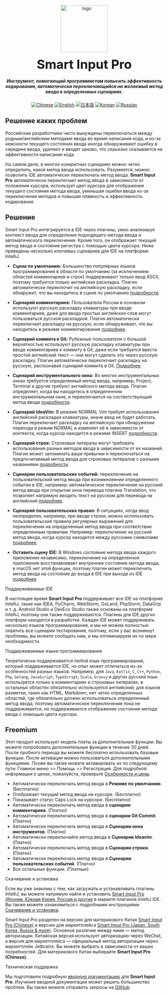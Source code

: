 <p align="center">
	<img alt="logo" src="https://smart-input.oss-cn-hangzhou.aliyuncs.com/logo/smartinputprologo.png" width="150" height="150">
</p>
<h1 align="center" style="margin: 10px 0 10px; font-weight: bold; font-size: 40px">Smart Input Pro​</h1>
<h5 align="center">Инструмент, помогающий программистам повысить эффективность кодирования, автоматически переключающийся на желаемый метод ввода в определенных сценариях.</h5>


<div align="center">
	
  [![Chinese](https://img.shields.io/badge/语言-中文-blue)](https://github.com/xiaolvpuzi/SmartInputPro/blob/main/README_zh.md)
  [![English](https://img.shields.io/badge/Language-English-red)](https://github.com/xiaolvpuzi/SmartInputPro/blob/main/README.md)
  [![日本語](https://img.shields.io/badge/言語-日本語-green)](https://github.com/xiaolvpuzi/SmartInputPro/blob/main/README_ja.md)
  [![Korean](https://img.shields.io/badge/언어-한국어-purple)](https://github.com/xiaolvpuzi/SmartInputPro/blob/main/README_ko.md)
  [![Russian](https://img.shields.io/badge/Язык-Русский-orange)](https://github.com/xiaolvpuzi/SmartInputPro/blob/main/README_ru.md)
  
</div>

## Решение каких проблем

Российские разработчики часто вынуждены переключаться между родным/английским методами ввода во время написания кода, и из-за неясности текущего состояния ввода иногда обнаруживают ошибку в середине ввода, удаляют и вводят заново, что серьезно сказывается на эффективности написания кода.

На самом деле, в многих конкретных сценариях можно четко определить, какой метод ввода использовать. Разумеется, можно позволить IDE автоматически переключать метод ввода. **Smart Input Pro** автоматически переключает метод ввода в зависимости от положения курсора, использует цвет курсора для отображения текущего состояния метода ввода, уменьшая ошибки ввода из-за переключения методов и повышая плавность и эффективность кодирования.

## Решение

Smart Input Pro интегрируется в IDE через плагины, умно анализируя контекст ввода для определения подходящего метода ввода и автоматического переключения. Кроме того, он отображает текущий метод ввода и состояние регистра с помощью цвета курсора. Ниже приведены несколько ключевых сценариев для IDE на платформе IntelliJ.

- **Сцена по умолчанию:** Большинство популярных языков программирования в области по умолчанию (за исключением областей комментариев и строк) поддерживают только ввод ASCII, поэтому требуется только английская раскладка. Плагин автоматически переключит на английскую раскладку, если обнаружит, что вы находитесь в сцене по умолчанию [подробности](https://xiaolvpuzi.cn/docs/smart-input-pro-doc.html#/ru/scene/default).

- **Сценарий комментариев:** Пользователи России в основном используют русскую раскладку клавиатуры при вводе комментариев, даже для ввода простых английских слов могут пользоваться русской раскладкой. Плагин автоматически переключает раскладку на русскую, если обнаруживает, что вы находитесь в режиме комментирования [подробнее](https://xiaolvpuzi.cn/docs/smart-input-pro-doc.html#/ru/scene/comment).

- **Сценарий коммита в Git:** Рубежные пользователи с большой вероятностью используют русскую раскладку клавиатуры при вводе комментариев к коммиту в Git, даже если требуется ввести простой английский текст — они могут сделать это через русскую раскладку. Плагин автоматически переключает раскладку на русскую, распознавая сценарий коммита в Git. [Подробнее](https://xiaolvpuzi.cn/docs/smart-input-pro-doc.html#/ru/scene/commit).

- **Сценарий инструментального окна:** Во многих инструментальных окнах требуется определенный метод ввода, например, Project, Terminal и другие требуют английского метода ввода. Плагин определяет, когда вы находитесь в определенном инструментальном окне, и переключается на соответствующий метод ввода [подробности](https://xiaolvpuzi.cn/docs/smart-input-pro-doc.html#/ru/scene/toolwindow).

- **Сценарий IdeaVim:** В режиме NORMAL Vim требует использования английской раскладки клавиатуры, иначе ввод не будет работать. Плагин переключает раскладку на английскую при обнаружении перехода в режим NORMAL и изменяет её в зависимости от контекста, когда курсор находится в режиме INSERT [подробности](https://xiaolvpuzi.cn/docs/smart-input-pro-doc.html#/ru/scene/idea-vim).

- **Сценарий строк:** Строковые литералы могут требовать использования разных методов ввода в зависимости от их названий. Плагин может запоминать ваши привычки и переключаться на предпочитаемый метод ввода для строковых литералов с разными названиями [подробности](https://xiaolvpuzi.cn/docs/smart-input-pro-doc.html#/ru/scene/string).

- **Сценарии пользовательских событий:** переключение на пользовательский метод ввода при возникновении определенного события в IDE, например: автоматическое переключение на русский метод ввода при открытии окна перевода плагина Translation, что позволяет напрямую вводить текст на русском для перевода на английский [подробнее](https://xiaolvpuzi.cn/docs/smart-input-pro-doc.html#/ru/scene/event).

- **Сценарий пользовательских правил:** В ситуациях, когда ввод неопределен, например, при вводе строки, можно использовать пользовательские правила регулярных выражений для переключения на определенный метод ввода при соответствии определенным правилам. Например: переключение на русский метод ввода, когда курсор находится между русскими символами [подробнее](https://xiaolvpuzi.cn/docs/smart-input-pro-doc.html#/ru/scene/regular).

- **Оставить сцену IDE:** В Windows состояние метода ввода каждого приложения независимо, переключение на определенное приложение восстанавливает внутреннее состояние метода ввода, в macOS нет этой функции, поэтому плагин может переключить метод ввода на состояние до входа в IDE при выходе из IDE [подробнее](https://xiaolvpuzi.cn/docs/smart-input-pro-doc.html#/ru/scene/leave).

Поддерживаемые IDE

В настоящее время **Smart Input Pro** поддерживает все IDE на платформе IntelliJ, такие как IDEA, PyCharm, WebStorm, GoLand, PhpStorm, DataGrip и т. д. Android Studio и DevEco Studio также основаны на платформе IntelliJ, поэтому они также поддерживаются. Плагины для IDE других платформ находятся в разработке. Каждая IDE может поддерживать несколько языков программирования, и мы не можем полностью охватить все сценарии тестирования, поэтому, если у вас возникнут проблемы, вы можете сообщить нам, и мы оптимизируем их по мере необходимости.

Поддерживаемые языки программирования

Теоретически поддерживается любой язык программирования, который поддерживается IDE, но опыт может отличаться из-за особенностей разных языков. Например, для `Java`, `Kotlin`, `C`, `C++`, `Python`, `Php`, `Golang`, `JavaScript`, `TypeScript`, `Scala`, `Groovy` и других русский язык используется только в комментариях и строковых литералах, в остальных областях обязательно используется английский; для языков разметки, таких как HTML, Markdown, нет четко определенных областей, где обязательно должен использоваться определенный метод ввода, поэтому автоматическое переключение пока не поддерживается, но поддерживается отображение состояния метода ввода с помощью цвета курсора.

 ## Freemium

Этот продукт использует модель платы за дополнительные функции. Вы можете попробовать дополнительные функции в течение 30 дней. После пробного периода вы можете бесплатно использовать базовые функции. После активации можно пользоваться дополнительными функциями. Позже вы также можете активировать их по следующему пути: Главное меню >> Помощь >> Регистрация. Для подробной информации о ценах, пожалуйста, проверьте [Особенности и цены](https://xiaolvpuzi.cn/docs/smart-input-pro-doc.html#/ru/start/plans-pricing).

- Автоматически переключать метод ввода в **Режиме по умолчанию**. (Бесплатно)
- Отображает текущий метод ввода на курсоре. (Бесплатно)
- Показывает статус Caps Lock на курсоре. (Бесплатно)
- Автоматически переключать метод ввода в **сценарии комментариев**. (Платно)
- Автоматически переключать метод ввода в **сценарии Git Commit**. (Платно)
- Автоматически переключать метод ввода в **Сценарии окна инструментов**. (Платно)
- Автоматически переключайте метод ввода в **Сценарии Ideavim**. (Платно)
- Автоматически переключать метод ввода в **Сценарии строки**. (Платно)
- Автоматически переключать метод ввода в **Сценарии пользовательских событий**. (Платно)
- Все остальные функции. (Платные)

Скачивание и установка

Если вы уже знакомы с тем, как загружать и устанавливать плагины IntelliJ, вы можете напрямую найти и установить [Smart Input Pro (Япония, Южная Корея, Россия и другие](https://plugins.jetbrains.com/plugin/25751-smart-input-pro-japan-south-korea-russia--more-) в маркете плагинов IntelliJ IDE. Вы также можете ознакомиться с подробными инструкциями [Скачивание и установка](https://xiaolvpuzi.cn/docs/smart-input-pro-doc.html#/ru/start/download).

Smart Input Pro разделен на версию для материкового Китая [Smart Input Pro (Chinese)](https://plugins.jetbrains.com/plugin/25280) и версию для маркетплейса [Smart Input Pro (Japan, South Korea, Russia & more)](https://plugins.jetbrains.com/plugin/25751-smart-input-pro-japan-south-korea-russia--more-). Основное различие между ними — метод авторизации. Китайская версия использует авторизацию через WeChat, а версия для маркетплейса — официальный метод авторизации через маркетплейк Jetbrains. Вы можете выбрать в зависимости от ваших потребностей. Для материкового Китая выбирайте **Smart Input Pro (Chinese)**.

Техническая поддержка

Мы подготовили подробную [вводную документацию](https://xiaolvpuzi.cn/docs/smart-input-pro-doc.html#/ru) для **Smart Input Pro**. Изучение вводной документации может решить большинство проблем. Вы также можете отправить запросы на [GitHub](https://github.com/SmartInput/SmartInput/issues).
